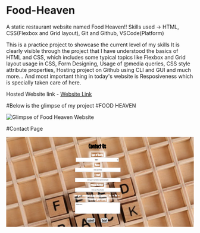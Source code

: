 # Food-Heaven
A static restaurant website named Food Heaven!!
Skills used -> HTML, CSS(Flexbox and Grid layout), Git and Github, VSCode(Platform)

This is a practice project to showcase the current level of my skills
It is clearly visible through the project that I have understood the basics of HTML and CSS, which includes some typical topics like Flexbox and Grid layout usage in CSS, Form Designing, Usage of @media queries, CSS style attribute properties, Hosting project on Github using CLI and GUI and much more...
And most important thing in today's website is Resposiveness which is specially taken care of here. 

Hosted Website link - [Website Link](https://garv99s.github.io/Food-Heaven/)

#Below is the glimpse of my project #FOOD HEAVEN

![Glimpse of Food Heaven Website](./website-img/img-wesite-Food-Heaven.png)

#Contact Page

![Glimpse of Food Heaven Website Contact Page](./website-img/img-contact-page.png)
